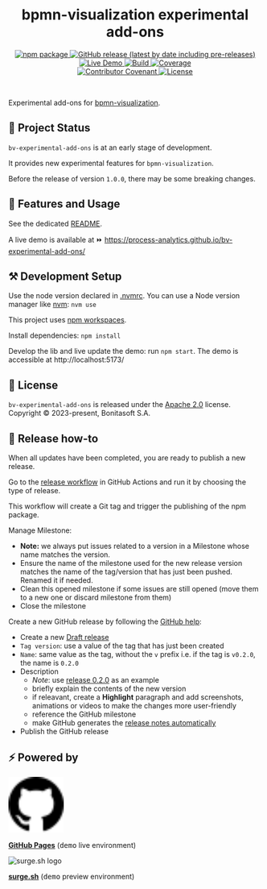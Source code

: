 <h1 align="center">bpmn-visualization experimental add-ons</h1>
<div align="center">
    <p align="center"> 
        <a href="https://npmjs.org/package/@process-analytics/bv-experimental-add-ons">
          <img alt="npm package" src="https://img.shields.io/npm/v/@process-analytics/bv-experimental-add-ons.svg?color=orange"> 
        </a> 
        <a href="https://github.com/process-analytics/bv-experimental-add-ons/releases">
          <img alt="GitHub release (latest by date including pre-releases)" src="https://img.shields.io/github/v/release/process-analytics/bv-experimental-add-ons?label=changelog&include_prereleases"> 
        </a> 
        <a href="https://process-analytics.github.io/bv-experimental-add-ons/">
          <img alt="Live Demo" src="https://img.shields.io/badge/demo-online-blueviolet.svg"> 
        </a> 
        <a href="https://github.com/process-analytics/bv-experimental-add-ons/actions">
          <img alt="Build" src="https://github.com/process-analytics/bv-experimental-add-ons/workflows/Build/badge.svg"> 
        </a>
        <a href="https://sonarcloud.io/project/overview?id=process-analytics_bv-experimental-add-ons">
          <img alt="Coverage" src="https://sonarcloud.io/api/project_badges/measure?project=process-analytics_bv-experimental-add-ons&metric=code_smells">
        </a>
        <br>
        <a href=https://github.com/process-analytics/.github/blob/main/CODE_OF_CONDUCT.md">
          <img alt="Contributor Covenant" src="https://img.shields.io/badge/Contributor%20Covenant-v2.0%20adopted-ff69b4.svg"> 
        </a> 
        <a href="LICENSE">
          <img alt="License" src="https://img.shields.io/github/license/process-analytics/bv-experimental-add-ons?color=blue"> 
        </a>
    </p>
</div>  
<br>

Experimental add-ons for [bpmn-visualization](https://github.com/process-analytics/bpmn-visualization-js).


## 🔆 Project Status

`bv-experimental-add-ons` is at an early stage of development.

It provides new experimental features for `bpmn-visualization`.

Before the release of version `1.0.0`, there may be some breaking changes.
<!--
We avoid these as much as possible, and carefully document them in the release notes.
As far as possible, we maintain compatibility for some minor versions.
-->


## 🎨 Features and Usage

See the dedicated [README](packages/addons/README.md).

A live demo is available at ⏩ https://process-analytics.github.io/bv-experimental-add-ons/


## ⚒️ Development Setup

Use the node version declared in [.nvmrc](.nvmrc). You can use a Node version manager like [nvm](https://github.com/nvm-sh/nvm): `nvm use`

This project uses [npm workspaces](https://docs.npmjs.com/cli/v9/using-npm/workspaces).

Install dependencies: `npm install`

Develop the lib and live update the demo: run `npm start`. The demo is accessible at http://localhost:5173/


## 📃 License

`bv-experimental-add-ons` is released under the [Apache 2.0](LICENSE) license.  
Copyright &copy; 2023-present, Bonitasoft S.A.


## 🚀 Release how-to

When all updates have been completed, you are ready to publish a new release.

Go to the [release workflow](https://github.com/process-analytics/bv-experimental-add-ons/actions/workflows/release.yml) in GitHub Actions and run it by choosing the type of release.

This workflow will create a Git tag and trigger the publishing of the npm package.

Manage Milestone:
- **Note:** we always put issues related to a version in a Milestone whose name matches the version.
- Ensure the name of the milestone used for the new release version matches the name of the tag/version that has just been pushed. Renamed it if needed.
- Clean this opened milestone if some issues are still opened (move them to a new one or discard milestone from them)
- Close the milestone

Create a new GitHub release by following the [GitHub help](https://help.github.com/en/github/administering-a-repository/managing-releases-in-a-repository#creating-a-release):
- Create a new [Draft release](https://github.com/process-analytics/bv-experimental-add-ons/releases/new)
- `Tag version`: use a value of the tag that has just been created
- `Name`: same value as the tag, without the `v` prefix i.e. if the tag is `v0.2.0`, the name is `0.2.0`
- Description
    - _Note_: use [release 0.2.0](https://github.com/process-analytics/bv-experimental-add-ons/releases/tag/v0.2.0) as an example
    - briefly explain the contents of the new version
    - if releavant, create a **Highlight** paragraph and add screenshots, animations or videos to make the changes more user-friendly
    - reference the GitHub milestone
    - make GitHub generates the [release notes automatically](https://docs.github.com/en/repositories/releasing-projects-on-github/automatically-generated-release-notes)
- Publish the GitHub release


## ⚡ Powered by

<img src="packages/demo/public/assets/github-logo.svg" alt="GitHub logo" title="GitHub Pages" width="110"/>

**[GitHub Pages](https://pages.github.com/)** (<kbd>demo</kbd> live environment)

<img src="https://surge.sh/images/logos/svg/surge-logo.svg" alt="surge.sh logo" title="surge.sh" width="110"/>

**[surge.sh](https://surge.sh)** (<kbd>demo</kbd> preview environment)
